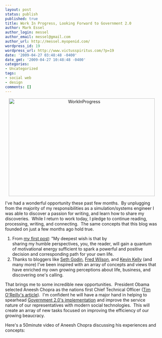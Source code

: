 ```yaml
---
layout: post
status: publish
published: true
title: Work In Progress, Looking Forward to Government 2.0
author: Mark Essel
author_login: messel
author_email: messel@gmail.com
author_url: http://messel.myopenid.com/
wordpress_id: 19
wordpress_url: http://www.victusspiritus.com/?p=19
date: '2009-04-27 03:48:48 -0400'
date_gmt: '2009-04-27 10:48:48 -0400'
categories:
- Uncategorized
tags:
- social web
- design
comments: []
---
```

<p style="text-align: center;"><a style="display: inline;" href="http://www.flickr.com/photos/blumpy/"><img class="at-xid-6a0111688fdbcb970c01156f5f4420970c image-full aligncenter" style="border: 0pt none;" title="WorkInProgress" src="http://messel.typepad.com/.a/6a0111688fdbcb970c01156f5f4420970c-800wi" border="0" alt="WorkInProgress" width="480" height="320" /></a></p>
<p>I've had a wonderful opportunity these past few months.  By unplugging from the majority of my responsibilities as a simulation/systems engineer I was able to discover a passion for writing, and learn how to share my discoveries.  While I return to work today, I pledge to continue reading, processing, writing, and connecting.  The same concepts that this blog was founded on just a few months ago hold true.</p>
<ol>
<li>From <a href="http://www.victusspiritus.com/2009/02/22/a-new-journey/">my first post</a>: "My deepest wish is that by<br />
sharing my humble perspectives, you, the reader, will gain a quantum<br />
of motivational energy sufficient to spark a powerful and positive<br />
decision and corresponding path for your own life.</li>
<li><span>Thanks to bloggers like <a href="http://sethgodin.typepad.com/">Seth Godin</a>, <a href="http://www.avc.com/">Fred Wilson</a>, and <a href="http://www.kk.org/thetechnium/">Kevin Kelly</a> (and many more) I've been inspired with an array of concepts and views that have enriched my own growing perceptions about life, business, and discovering one's calling.</span></li>
</ol>
<p><span>That brings me to some incredible new opportunities.  President Obama selected Aneesh Chopra as the nations first Chief Technical Officer (<a href="http://radar.oreilly.com/2009/04/aneesh-chopra-great-federal-cto.html">Tim O'Reilly's article</a>).  I'm confident he will have a major hand in helping to spearhead <a href="http://www.gov2summit.com/">Government 2.0's implementation</a> and improve the service nature of our representatives with modern social technologies.  This will create an array of new tasks focused on improving the efficiency of our growing beaucracy.</span></p>
<p>Here's a 50minute video of Aneesh Chopra discussing his experiences and concepts:</p>
<p><object width="425" height="344" data="http://www.youtube.com/v/BfoBMNhjHU8&amp;color1=0xb1b1b1&amp;color2=0xcfcfcf&amp;hl=en&amp;feature=player_embedded&amp;fs=1" type="application/x-shockwave-flash"><param name="allowFullScreen" value="true" /><param name="src" value="http://www.youtube.com/v/BfoBMNhjHU8&amp;color1=0xb1b1b1&amp;color2=0xcfcfcf&amp;hl=en&amp;feature=player_embedded&amp;fs=1" /><param name="allowfullscreen" value="true" /></object></p>

